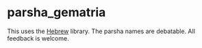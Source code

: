 # parsha_gematria

This uses the [Hebrew](https://pypi.org/project/hebrew/) library.
The parsha names are debatable. All feedback is welcome.
